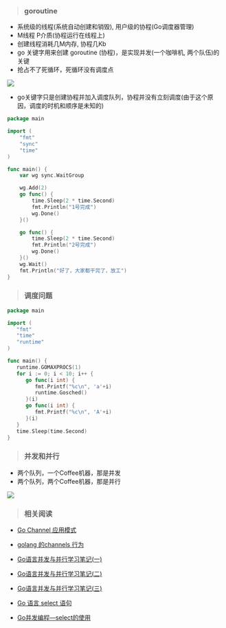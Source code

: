 > ### goroutine

- 系统级的线程(系统自动创建和销毁), 用户级的协程(Go调度器管理)
- M线程 P介质(协程运行在线程上)
- 创建线程消耗几M内存, 协程几Kb
- go 关键字用来创建 goroutine (协程)，是实现并发(一个咖啡机, 两个队伍)的关键
- 抢占不了死循环，死循环没有调度点

![](https://box.kancloud.cn/67f09d490f69eec14c1824d939938e14_400x391.jpg)

- go关键字只是创建协程并加入调度队列，协程并没有立刻调度(由于这个原因，调度的时机和顺序是未知的)

```go
package main

import (
	"fmt"
	"sync"
	"time"
)

func main() {
	var wg sync.WaitGroup

	wg.Add(2)
	go func() {
		time.Sleep(2 * time.Second)
		fmt.Println("1号完成")
		wg.Done()
	}()

	go func() {
		time.Sleep(2 * time.Second)
		fmt.Println("2号完成")
		wg.Done()
	}()
	wg.Wait()
	fmt.Println("好了，大家都干完了，放工")
}
```

> ### 调度问题

```go
package main

import (
   "fmt"
   "time"
   "runtime"
)

func main() {
   runtime.GOMAXPROCS(1)
   for i := 0; i < 10; i++ {
      go func(i int) {
         fmt.Printf("%c\n", 'a'+i)
         runtime.Gosched()
      }(i)
      go func(i int) {
         fmt.Printf("%c\n", 'A'+i)
      }(i)
   }
   time.Sleep(time.Second)
}
```

> ###  并发和并行

- 两个队列，一个Coffee机器，那是并发
- 两个队列，两个Coffee机器，那是并行

![](https://box.kancloud.cn/674f0d37fca4fac1bd2df28a2b78e633_600x451.jpg)

> ### 相关阅读

- [Go Channel 应用模式](http://colobu.com/2018/03/26/channel-patterns/)

- [golang 的channels 行为](https://segmentfault.com/a/1190000014524388)

- [Go语言并发与并行学习笔记(一)](http://blog.csdn.net/kjfcpua/article/details/18265441)

- [Go语言并发与并行学习笔记(二)](http://blog.csdn.net/kjfcpua/article/details/18265461)

- [Go语言并发与并行学习笔记(三)](http://blog.csdn.net/kjfcpua/article/details/18265475)

- [Go 语言 select 语句](http://www.runoob.com/go/go-select-statement.html)

- [Go并发编程—select的使用](https://blog.csdn.net/zg_hover/article/details/81453379)


